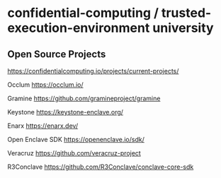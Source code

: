 # confidential-computing / trusted-execution-environment university


## Open Source Projects 

<https://confidentialcomputing.io/projects/current-projects/>

Occlum https://occlum.io/

Gramine https://github.com/gramineproject/gramine

Keystone https://keystone-enclave.org/

Enarx https://enarx.dev/

Open Enclave SDK https://openenclave.io/sdk/

Veracruz https://github.com/veracruz-project

R3Conclave https://github.com/R3Conclave/conclave-core-sdk

